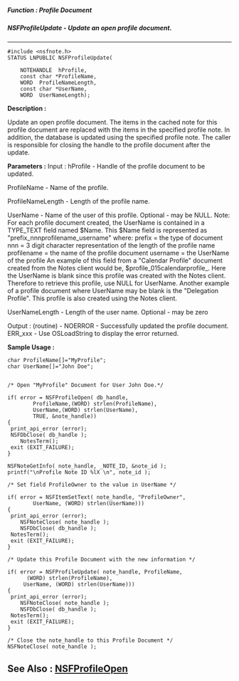 ##### Function : Profile Document
##### NSFProfileUpdate - Update an open profile document.
---
```
#include <nsfnote.h>
STATUS LNPUBLIC NSFProfileUpdate(

	NOTEHANDLE  hProfile,
	const char *ProfileName,
	WORD  ProfileNameLength,
	const char *UserName,
	WORD  UserNameLength);
```
**Description :**

Update an open profile document.  The items in the cached note for this profile 
document are replaced with the items in the specified profile note.  In 
addition, the database is updated using the specified profile note.  The caller 
is responsible for closing the handle to the profile document after the update.

**Parameters :**
Input :
hProfile  -  Handle of the profile document to be updated.

ProfileName  -  Name of the profile.

ProfileNameLength  -  Length of the profile name.

UserName  -  Name of the user of this profile.  Optional - may be NULL.
 Note:  For each profile document created, the UserName is contained in a TYPE_TEXT field named $Name.  This $Name field is represented as "prefix_nnnprofilename_username" where:
     prefix = the type of document
     nnn = 3 digit character representation of the length of the profile name
     profilename = the name of the profile document
     username = the UserName of the profile
An example of this field from a "Calendar Profile" document created from the Notes client would be, $profile_015calendarprofile_.  Here the UserName is blank since this profile was created with the Notes client.  Therefore to retrieve this profile, use NULL for UserName.  Another example of a profile document where UserName may be blank is the "Delegation Profile".  This profile is also created using the Notes client.

UserNameLength  -  Length of the user name.  Optional - may be zero

Output :
(routine)  -  NOERROR - Successfully updated the profile document.
ERR_xxx - Use OSLoadString to display the error returned.



**Sample Usage :**
```
char ProfileName[]="MyProfile";
char UserName[]="John Doe";


/* Open "MyProfile" Document for User John Doe.*/

if( error = NSFProfileOpen( db_handle,
        ProfileName,(WORD) strlen(ProfileName),
        UserName,(WORD) strlen(UserName),
        TRUE, &note_handle))
{
 print_api_error (error);
 NSFDbClose( db_handle );
	NotesTerm();
 exit (EXIT_FAILURE); 
}

NSFNoteGetInfo( note_handle, _NOTE_ID, &note_id );
printf("\nProfile Note ID %lX \n", note_id );

/* Set field ProfileOwner to the value in UserName */

if( error = NSFItemSetText( note_handle, "ProfileOwner", 
        UserName, (WORD) strlen(UserName)))
{
 print_api_error (error);
	NSFNoteClose( note_handle );
	NSFDbClose( db_handle );
 NotesTerm();
 exit (EXIT_FAILURE);
}

/* Update this Profile Document with the new information */

if( error = NSFProfileUpdate( note_handle, ProfileName,
      (WORD) strlen(ProfileName),
     UserName, (WORD) strlen(UserName)))
{
 print_api_error (error);
	NSFNoteClose( note_handle );
	NSFDbClose( db_handle );
 NotesTerm();
 exit (EXIT_FAILURE);
}

/* Close the note_handle to this Profile Document */
NSFNoteClose( note_handle );
```
**See Also :**
[NSFProfileOpen](/reference/Func/NSFProfileOpen)
---
